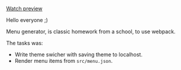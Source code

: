 [Watch preview](https://honcaharoyara.github.io/menu_generator/build/index.html)

Hello everyone ;)

Menu generator, is classic homework from a school, to use webpack.

The tasks was:

- Write theme swicher with saving theme to localhost.
- Render menu items from `src/menu.json`.
